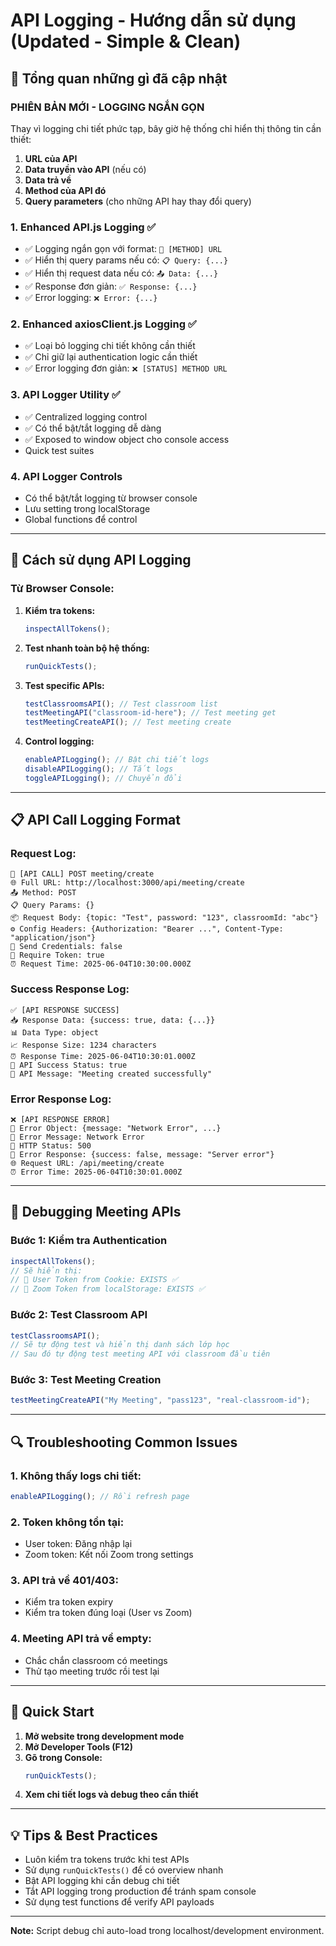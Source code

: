 # API Logging - Hướng dẫn sử dụng (Updated - Simple & Clean)

## 🚀 Tổng quan những gì đã cập nhật

### **PHIÊN BẢN MỚI - LOGGING NGẮN GỌN**

Thay vì logging chi tiết phức tạp, bây giờ hệ thống chỉ hiển thị thông tin cần thiết:

1. **URL của API**
2. **Data truyền vào API** (nếu có)
3. **Data trả về**
4. **Method của API đó**
5. **Query parameters** (cho những API hay thay đổi query)

### 1. **Enhanced API.js Logging** ✅

- ✅ Logging ngắn gọn với format: `🚀 [METHOD] URL`
- ✅ Hiển thị query params nếu có: `📋 Query: {...}`
- ✅ Hiển thị request data nếu có: `📤 Data: {...}`
- ✅ Response đơn giản: `✅ Response: {...}`
- ✅ Error logging: `❌ Error: {...}`

### 2. **Enhanced axiosClient.js Logging** ✅

- ✅ Loại bỏ logging chi tiết không cần thiết
- ✅ Chỉ giữ lại authentication logic cần thiết
- ✅ Error logging đơn giản: `❌ [STATUS] METHOD URL`

### 3. **API Logger Utility** ✅

- ✅ Centralized logging control
- ✅ Có thể bật/tắt logging dễ dàng
- ✅ Exposed to window object cho console access
- Quick test suites

### 4. **API Logger Controls**

- Có thể bật/tắt logging từ browser console
- Lưu setting trong localStorage
- Global functions để control

---

## 🔧 Cách sử dụng API Logging

### **Từ Browser Console:**

1. **Kiểm tra tokens:**

   ```javascript
   inspectAllTokens();
   ```

2. **Test nhanh toàn bộ hệ thống:**

   ```javascript
   runQuickTests();
   ```

3. **Test specific APIs:**

   ```javascript
   testClassroomsAPI(); // Test classroom list
   testMeetingAPI("classroom-id-here"); // Test meeting get
   testMeetingCreateAPI(); // Test meeting create
   ```

4. **Control logging:**
   ```javascript
   enableAPILogging(); // Bật chi tiết logs
   disableAPILogging(); // Tắt logs
   toggleAPILogging(); // Chuyển đổi
   ```

---

## 📋 API Call Logging Format

### **Request Log:**

```
🚀 [API CALL] POST meeting/create
🌐 Full URL: http://localhost:3000/api/meeting/create
📤 Method: POST
📋 Query Params: {}
📦 Request Body: {topic: "Test", password: "123", classroomId: "abc"}
⚙️ Config Headers: {Authorization: "Bearer ...", Content-Type: "application/json"}
🔐 Send Credentials: false
🎫 Require Token: true
⏰ Request Time: 2025-06-04T10:30:00.000Z
```

### **Success Response Log:**

```
✅ [API RESPONSE SUCCESS]
📥 Response Data: {success: true, data: {...}}
📊 Data Type: object
📈 Response Size: 1234 characters
⏰ Response Time: 2025-06-04T10:30:01.000Z
🎯 API Success Status: true
💬 API Message: "Meeting created successfully"
```

### **Error Response Log:**

```
❌ [API RESPONSE ERROR]
🚨 Error Object: {message: "Network Error", ...}
📛 Error Message: Network Error
🔢 HTTP Status: 500
📄 Error Response: {success: false, message: "Server error"}
🌐 Request URL: /api/meeting/create
⏰ Error Time: 2025-06-04T10:30:01.000Z
```

---

## 🎯 Debugging Meeting APIs

### **Bước 1: Kiểm tra Authentication**

```javascript
inspectAllTokens();
// Sẽ hiển thị:
// 🍪 User Token from Cookie: EXISTS ✅
// 🎯 Zoom Token from localStorage: EXISTS ✅
```

### **Bước 2: Test Classroom API**

```javascript
testClassroomsAPI();
// Sẽ tự động test và hiển thị danh sách lớp học
// Sau đó tự động test meeting API với classroom đầu tiên
```

### **Bước 3: Test Meeting Creation**

```javascript
testMeetingCreateAPI("My Meeting", "pass123", "real-classroom-id");
```

---

## 🔍 Troubleshooting Common Issues

### **1. Không thấy logs chi tiết:**

```javascript
enableAPILogging(); // Rồi refresh page
```

### **2. Token không tồn tại:**

- User token: Đăng nhập lại
- Zoom token: Kết nối Zoom trong settings

### **3. API trả về 401/403:**

- Kiểm tra token expiry
- Kiểm tra token đúng loại (User vs Zoom)

### **4. Meeting API trả về empty:**

- Chắc chắn classroom có meetings
- Thử tạo meeting trước rồi test lại

---

## 📱 Quick Start

1. **Mở website trong development mode**
2. **Mở Developer Tools (F12)**
3. **Gõ trong Console:**
   ```javascript
   runQuickTests();
   ```
4. **Xem chi tiết logs và debug theo cần thiết**

---

## 💡 Tips & Best Practices

- Luôn kiểm tra tokens trước khi test APIs
- Sử dụng `runQuickTests()` để có overview nhanh
- Bật API logging khi cần debug chi tiết
- Tắt API logging trong production để tránh spam console
- Sử dụng test functions để verify API payloads

---

**Note:** Script debug chỉ auto-load trong localhost/development environment.
